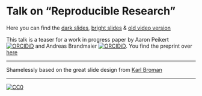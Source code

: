 # Talk on &ldquo;Reproducible Research&rdquo;

Here you can find the [dark slides](https://github.com/aaronpeikert/repro-talk/releases/download/marbach/repro-talk.pdf), [bright slides](https://github.com/aaronpeikert/repro-talk/releases/download/marbach/repro-talk_bright.pdf) & [old video version](https://github.com/aaronpeikert/repro-talk/releases/download/mpib2020/repro-talk.mp4)

This talk is a teaser for a work in progress paper by Aaron Peikert[![ORCIDiD](https://orcid.org/sites/default/files/images/orcid_16x16.png)](https://orcid.org/0000-0001-7813-818X) and Andreas Brandmaier [![ORCIDiD](https://orcid.org/sites/default/files/images/orcid_16x16.png)](http://orcid.org/0000-0001-8765-6982). You find the preprint over [here](https://psyarxiv.com/8xzqy/)

---

Shamelessly based on the great slide design from [Karl Broman](https://github.com/kbroman/Talk_ReproRes)

---

[![CC0](http://i.creativecommons.org/p/zero/1.0/88x31.png)](http://creativecommons.org/publicdomain/zero/1.0/)
